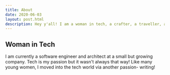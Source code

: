 ```yaml
---
title: About
date: 2020-06-03
layout: post.html
description: Hey y'all! I am a woman in tech, a crafter, a traveller, a wifey, and an Okie!
---
```


## Woman in Tech
I am currently a software engineer and architect at a small but growing company. Tech is my passion but it wasn't always that way! Like many young women, I moved into the tech world via another passion- writing! 
